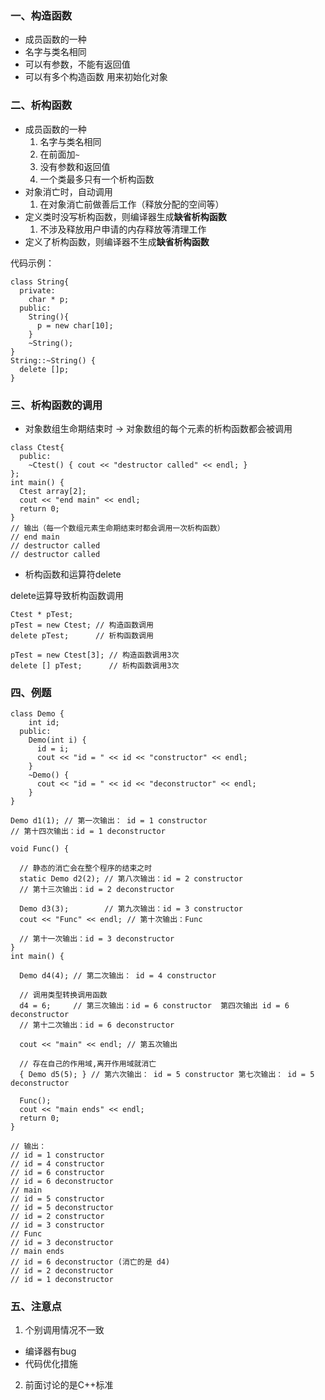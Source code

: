 ### 一、构造函数
- 成员函数的一种
- 名字与类名相同
- 可以有参数，不能有返回值
- 可以有多个构造函数
用来初始化对象

### 二、析构函数
- 成员函数的一种
  1. 名字与类名相同
  2. 在前面加`~`
  3. 没有参数和返回值
  4. 一个类最多只有一个析构函数
- 对象消亡时，自动调用
  1. 在对象消亡前做善后工作（释放分配的空间等）
- 定义类时没写析构函数，则编译器生成**缺省析构函数**
  1. 不涉及释放用户申请的内存释放等清理工作
- 定义了析构函数，则编译器不生成**缺省析构函数**

代码示例：
```
class String{
  private:
    char * p;
  public:
    String(){
      p = new char[10];
    }
    ~String();
}
String::~String() {
  delete []p;
}
```
### 三、析构函数的调用
- 对象数组生命期结束时 -> 对象数组的每个元素的析构函数都会被调用
```
class Ctest{
  public:
    ~Ctest() { cout << "destructor called" << endl; }
};
int main() {
  Ctest array[2];
  cout << "end main" << endl;
  return 0;
}
// 输出（每一个数组元素生命期结束时都会调用一次析构函数）
// end main
// destructor called
// destructor called
```

- 析构函数和运算符delete

delete运算导致析构函数调用

```
Ctest * pTest;
pTest = new Ctest; // 构造函数调用
delete pTest;      // 析构函数调用

pTest = new Ctest[3]; // 构造函数调用3次
delete [] pTest;      // 析构函数调用3次
```

### 四、例题
```
class Demo {
    int id;
  public:
    Demo(int i) {
      id = i;
      cout << "id = " << id << "constructor" << endl;
    }
    ~Demo() {
      cout << "id = " << id << "deconstructor" << endl;
    }
}

Demo d1(1); // 第一次输出： id = 1 constructor
// 第十四次输出：id = 1 deconstructor

void Func() {

  // 静态的消亡会在整个程序的结束之时
  static Demo d2(2); // 第八次输出：id = 2 constructor
  // 第十三次输出：id = 2 deconstructor

  Demo d3(3);        // 第九次输出：id = 3 constructor
  cout << "Func" << endl; // 第十次输出：Func

  // 第十一次输出：id = 3 deconstructor
}
int main() {

  Demo d4(4); // 第二次输出： id = 4 constructor

  // 调用类型转换调用函数
  d4 = 6;     // 第三次输出：id = 6 constructor  第四次输出 id = 6 deconstructor
  // 第十二次输出：id = 6 deconstructor

  cout << "main" << endl; // 第五次输出

  // 存在自己的作用域,离开作用域就消亡
  { Demo d5(5); } // 第六次输出： id = 5 constructor 第七次输出： id = 5 deconstructor

  Func();
  cout << "main ends" << endl;
  return 0;
}

// 输出：
// id = 1 constructor
// id = 4 constructor
// id = 6 constructor
// id = 6 deconstructor
// main
// id = 5 constructor
// id = 5 deconstructor
// id = 2 constructor
// id = 3 constructor
// Func
// id = 3 deconstructor
// main ends
// id = 6 deconstructor (消亡的是 d4)
// id = 2 deconstructor
// id = 1 deconstructor
```

### 五、注意点
1. 个别调用情况不一致
  - 编译器有bug
  - 代码优化措施
2. 前面讨论的是C++标准
